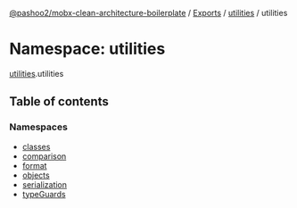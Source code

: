 [@pashoo2/mobx-clean-architecture-boilerplate](../README.md) / [Exports](../modules.md) / [utilities](utilities.md) / utilities

# Namespace: utilities

[utilities](utilities.md).utilities

## Table of contents

### Namespaces

- [classes](utilities.utilities-1.classes.md)
- [comparison](utilities.utilities-1.comparison.md)
- [format](utilities.utilities-1.format.md)
- [objects](utilities.utilities-1.objects.md)
- [serialization](utilities.utilities-1.serialization.md)
- [typeGuards](utilities.utilities-1.typeguards.md)
